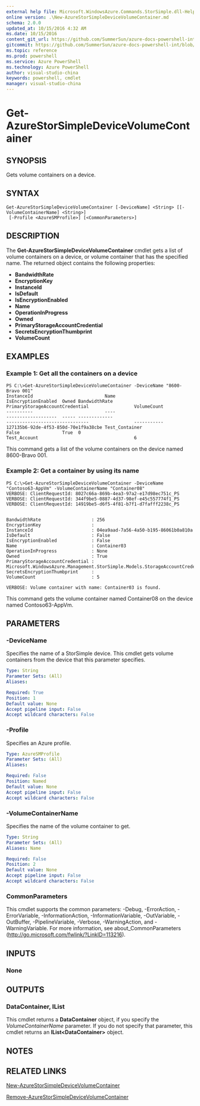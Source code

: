 ```yaml
---
external help file: Microsoft.WindowsAzure.Commands.StorSimple.dll-Help.xml
online version: .\New-AzureStorSimpleDeviceVolumeContainer.md
schema: 2.0.0
updated_at: 10/15/2016 4:32 AM
ms.date: 10/15/2016
content_git_url: https://github.com/SummerSun/azure-docs-powershell-int/blob/master/azureps-cmdlets-docs/ServiceManagement/Azure.StorSimple/v2.0/CmdletMDs/Get-AzureStorSimpleDeviceVolumeContainer.md
gitcommit: https://github.com/SummerSun/azure-docs-powershell-int/blob/1bfd8e268acfc1799ad3f17c5a982578f54443cf/azureps-cmdlets-docs/ServiceManagement/Azure.StorSimple/v2.0/CmdletMDs/Get-AzureStorSimpleDeviceVolumeContainer.md
ms.topic: reference
ms.prod: powershell
ms.service: Azure PowerShell
ms.technology: Azure PowerShell
author: visual-studio-china
keywords: powershell, cmdlet
manager: visual-studio-china
---
```


# Get-AzureStorSimpleDeviceVolumeContainer

## SYNOPSIS
Gets volume containers on a device.

## SYNTAX

```
Get-AzureStorSimpleDeviceVolumeContainer [-DeviceName] <String> [[-VolumeContainerName] <String>]
 [-Profile <AzureSMProfile>] [<CommonParameters>]
```

## DESCRIPTION
The **Get-AzureStorSimpleDeviceVolumeContainer** cmdlet gets a list of volume containers on a device, or volume container that has the specified name.
The returned object contains the following properties: 

- **BandwidthRate**
- **EncryptionKey**
- **InstanceId**
- **IsDefault**
- **IsEncryptionEnabled**
- **Name**
- **OperationInProgress**
- **Owned**
- **PrimaryStorageAccountCredential**
- **SecretsEncryptionThumbprint**
- **VolumeCount**

## EXAMPLES

### Example 1: Get all the containers on a device
```
PS C:\>Get-AzureStorSimpleDeviceVolumeContainer -DeviceName "8600-Bravo 001"
InstanceId                           Name                                             IsEncryptionEnabled  Owned BandwidthRate                                    PrimaryStorageAccountCredential                 VolumeCount                                    
----------                           ----                                             -------------------  ----- -------------                                    -------------------------------                 -----------                                    
127135b6-92de-4f53-850d-70e1f9a38cbe Test_Container                                   False                True  0                                                Test_Account                                    6
```

This command gets a list of the volume containers on the device named 8600-Bravo 001.

### Example 2: Get a container by using its name
```
PS C:\>Get-AzureStorSimpleDeviceVolumeContainer -DeviceName "Contoso63-AppVm" -VolumeContainerName "Container08"
VERBOSE: ClientRequestId: 8027c66a-869b-4ea3-97a2-e17d98ec751c_PS
VERBOSE: ClientRequestId: 344f9be5-0887-4d37-98ef-e45c557774f1_PS
VERBOSE: ClientRequestId: 14919be5-d6f5-4f81-b7f1-d7fafff2238c_PS


BandwidthRate                   : 256
EncryptionKey                   : 
InstanceId                      : 04ea9aad-7a56-4a50-b195-86061b0a810a
IsDefault                       : False
IsEncryptionEnabled             : False
Name                            : Container03
OperationInProgress             : None
Owned                           : True
PrimaryStorageAccountCredential : Microsoft.WindowsAzure.Management.StorSimple.Models.StorageAccountCredentialResponse
SecretsEncryptionThumbprint     : 
VolumeCount                     : 5

VERBOSE: Volume container with name: Container03 is found.
```

This command gets the volume container named Container08 on the device named Contoso63-AppVm.

## PARAMETERS

### -DeviceName
Specifies the name of a StorSimple device.
This cmdlet gets volume containers from the device that this parameter specifies.

```yaml
Type: String
Parameter Sets: (All)
Aliases: 

Required: True
Position: 1
Default value: None
Accept pipeline input: False
Accept wildcard characters: False
```

### -Profile
Specifies an Azure profile.

```yaml
Type: AzureSMProfile
Parameter Sets: (All)
Aliases: 

Required: False
Position: Named
Default value: None
Accept pipeline input: False
Accept wildcard characters: False
```

### -VolumeContainerName
Specifies the name of the volume container to get.

```yaml
Type: String
Parameter Sets: (All)
Aliases: Name

Required: False
Position: 2
Default value: None
Accept pipeline input: False
Accept wildcard characters: False
```

### CommonParameters
This cmdlet supports the common parameters: -Debug, -ErrorAction, -ErrorVariable, -InformationAction, -InformationVariable, -OutVariable, -OutBuffer, -PipelineVariable, -Verbose, -WarningAction, and -WarningVariable. For more information, see about_CommonParameters (http://go.microsoft.com/fwlink/?LinkID=113216).

## INPUTS

### None

## OUTPUTS

### DataContainer, IList<DataContainer>
This cmdlet returns a **DataContainer** object, if you specify the *VolumeContainerName* parameter.
If you do not specify that parameter, this cmdlet returns an **IList\<DataContainer\>** object.

## NOTES

## RELATED LINKS

[New-AzureStorSimpleDeviceVolumeContainer](.\New-AzureStorSimpleDeviceVolumeContainer.md)

[Remove-AzureStorSimpleDeviceVolumeContainer](.\Remove-AzureStorSimpleDeviceVolumeContainer.md)

